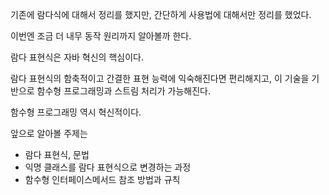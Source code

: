 기존에 람다식에 대해서 정리를 했지만, 간단하게 사용법에 대해서만 정리를 했었다.

이번엔 조금 더 내무 동작 원리까지 알아볼까 한다.



람다 표현식은 자바 혁신의 핵심이다.

람다 표현식의 함축적이고 간결한 표현 능력에 익숙해진다면 편리해지고, 이 기술을 기반으로 함수형 프로그래밍과 스트림 처리가 가능해진다.

함수형 프로그래밍 역시 혁신적이다.



앞으로 알아볼 주제는

- 람다 표현식, 문법
- 익명 클래스를 람다 표현식으로 변경하는 과정
- 함수형 인터페이스메서드 참조 방법과 규칙




